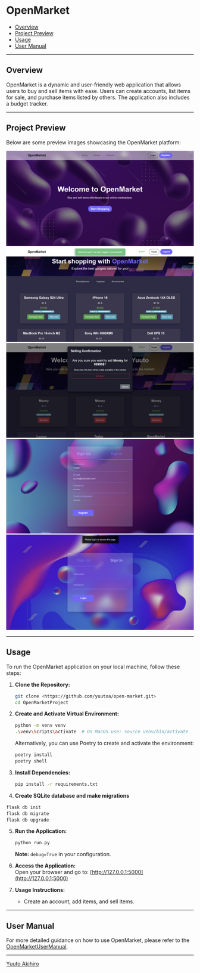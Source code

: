 # OpenMarket

- [Overview](#overview)
- [Project Preview](#project-preview)
- [Usage](#usage)
- [User Manual](#user-manual)

---

## Overview
OpenMarket is a dynamic and user-friendly web application that allows users to buy and sell items with ease. Users can create accounts, list items for sale, and purchase items listed by others. The application also includes a budget tracker.

---

## Project Preview
Below are some preview images showcasing the OpenMarket platform:

![Preview Image 1](preview/preview-image1.png)
![Preview Image 2](preview/preview-image2.png)
![Preview Image 3](preview/preview-image3.png)
![Preview Image 4](preview/preview-image4.png)
![Preview Image 5](preview/preview-image5.png)

---

## Usage
To run the OpenMarket application on your local machine, follow these steps:

1. **Clone the Repository:**  
   ```bash
   git clone <https://github.com/yuutoa/open-market.git>
   cd OpenMarketProject
   ```

2. **Create and Activate Virtual Environment:**  
   ```bash
   python -m venv venv
   .\venv\Scripts\activate  # On MacOS use: source venv/bin/activate
   ```

   Alternatively, you can use Poetry to create and activate the environment:  
   ```bash
   poetry install
   poetry shell
   ```

3. **Install Dependencies:**  
   ```bash
   pip install -r requirements.txt
   ```
4. **Create SQLite database and make migrations**
```bash
flask db init
flask db migrate
flask db upgrade
```

5. **Run the Application:**  
   ```bash
   python run.py
   ```
   **Note:** `debug=True` in your configuration.

6. **Access the Application:**  
   Open your browser and go to: [http://127.0.0.1:5000](http://127.0.0.1:5000)

7. **Usage Instructions:**  
   - Create an account, add items, and sell items.

---

## User Manual
For more detailed guidance on how to use OpenMarket, please refer to the [OpenMarketUserManual](docs/OpenMarketUserManual).

---

[Yuuto Akihiro](https://github.com/yuutoa)

